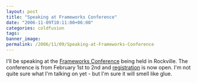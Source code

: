 ```yaml
---
layout: post
title: "Speaking at Frameworks Conference"
date: "2006-11-09T10:11:00+06:00"
categories: coldfusion 
tags: 
banner_image: 
permalink: /2006/11/09/Speaking-at-Frameworks-Conference
---
```


I'll be speaking at the <a href="http://www.frameworksconference.com/">Frameworks Conference</a> being held in Rockville. The conference is from February 1st to 2nd and <a href="https://secure.teratech.com/frameworks2007/pages/secure_registration.cfm">registration</a> is now open. I'm not quite sure what I'm talking on yet - but I'm sure it will smell like glue.